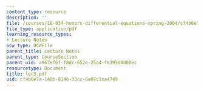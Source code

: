 ```yaml
---
content_type: resource
description: ''
file: /courses/18-034-honors-differential-equations-spring-2004/cf4b6e7a140b814b33cc6a97c1ca4749_lec3.pdf
file_type: application/pdf
learning_resource_types:
- Lecture Notes
ocw_type: OCWFile
parent_title: Lecture Notes
parent_type: CourseSection
parent_uid: a967ef6f-f8dc-652e-25a4-fe395d0d00ec
resourcetype: Document
title: lec3.pdf
uid: cf4b6e7a-140b-814b-33cc-6a97c1ca4749
---
```

